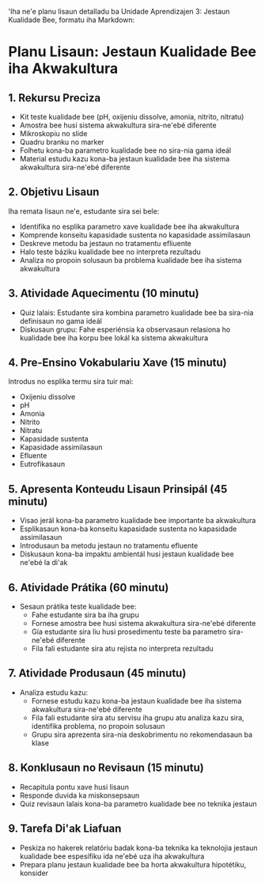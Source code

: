 'Iha ne'e planu lisaun detalladu ba Unidade Aprendizajen 3: Jestaun Kualidade Bee, formatu iha Markdown:

# Planu Lisaun: Jestaun Kualidade Bee iha Akwakultura

## 1. Rekursu Preciza

- Kit teste kualidade bee (pH, oxijeniu dissolve, amonia, nitrito, nitratu)
- Amostra bee husi sistema akwakultura sira-ne'ebé diferente
- Mikroskopiu no slide
- Quadru branku no marker
- Folhetu kona-ba parametro kualidade bee no sira-nia gama ideál
- Material estudu kazu kona-ba jestaun kualidade bee iha sistema akwakultura sira-ne'ebé diferente

## 2. Objetivu Lisaun

Iha remata lisaun ne'e, estudante sira sei bele:
- Identifika no esplika parametro xave kualidade bee iha akwakultura
- Komprende konseitu kapasidade sustenta no kapasidade assimilasaun
- Deskreve metodu ba jestaun no tratamentu efliuente
- Halo teste báziku kualidade bee no interpreta rezultadu
- Analiza no propoin solusaun ba problema kualidade bee iha sistema akwakultura

## 3. Atividade Aquecimentu (10 minutu)

- Quiz lalais: Estudante sira kombina parametro kualidade bee ba sira-nia definisaun no gama ideál
- Diskusaun grupu: Fahe esperiénsia ka observasaun relasiona ho kualidade bee iha korpu bee lokál ka sistema akwakultura

## 4. Pre-Ensino Vokabulariu Xave (15 minutu)

Introdus no esplika termu sira tuir mai:
- Oxijeniu dissolve
- pH
- Amonia
- Nitrito
- Nitratu
- Kapasidade sustenta
- Kapasidade assimilasaun
- Efluente
- Eutrofikasaun

## 5. Apresenta Konteudu Lisaun Prinsipál (45 minutu)

- Visao jerál kona-ba parametro kualidade bee importante ba akwakultura
- Esplikasaun kona-ba konseitu kapasidade sustenta no kapasidade assimilasaun
- Introdusaun ba metodu jestaun no tratamentu efluente
- Diskusaun kona-ba impaktu ambientál husi jestaun kualidade bee ne'ebé la di'ak

## 6. Atividade Prátika (60 minutu)

- Sesaun prátika teste kualidade bee:
  * Fahe estudante sira ba iha grupu
  * Fornese amostra bee husi sistema akwakultura sira-ne'ebé diferente
  * Gía estudante sira liu husi prosedimentu teste ba parametro sira-ne'ebé diferente
  * Fila fali estudante sira atu rejista no interpreta rezultadu

## 7. Atividade Produsaun (45 minutu)

- Analiza estudu kazu:
  * Fornese estudu kazu kona-ba jestaun kualidade bee iha sistema akwakultura sira-ne'ebé diferente
  * Fila fali estudante sira atu servisu iha grupu atu analiza kazu sira, identifika problema, no propoin solusaun
  * Grupu sira aprezenta sira-nia deskobrimentu no rekomendasaun ba klase

## 8. Konklusaun no Revisaun (15 minutu)

- Recapitula pontu xave husi lisaun
- Responde duvida ka miskonsepsaun
- Quiz revisaun lalais kona-ba parametro kualidade bee no teknika jestaun

## 9. Tarefa Di'ak Liafuan

- Peskiza no hakerek relatóriu badak kona-ba teknika ka teknolojia jestaun kualidade bee espesífiku ida ne'ebé uza iha akwakultura
- Prepara planu jestaun kualidade bee ba horta akwakultura hipotétiku, konsider